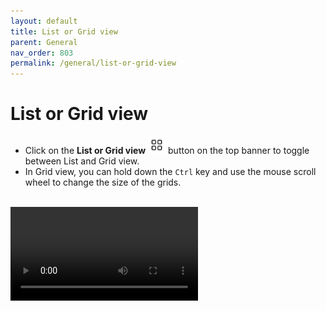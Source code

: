 ```yaml
---
layout: default
title: List or Grid view
parent: General
nav_order: 803
permalink: /general/list-or-grid-view
---
```


# List or Grid view

- Click on the **List or Grid view**<img src="../img/v1.2-PNG-Toggle-List-Grid.png" alt="Toggle List Grid" width="30" style="padding: 0px 3px 0px 3px"/>button on the top banner to toggle between List and Grid view.
- In Grid view, you can hold down the `Ctrl` key and use the mouse scroll wheel to change the size of the grids.<br/><br/>

<video autoplay loop controls>
<source src="../img/v1.2-MP4-List-Grid-View.mp4" type="video/mp4">
</video>
